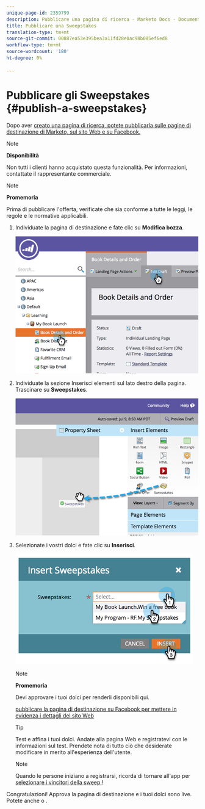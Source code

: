 ```yaml
---
unique-page-id: 2359799
description: Pubblicare una pagina di ricerca - Marketo Docs - Documentazione prodotto
title: Pubblicare una Sweepstakes
translation-type: tm+mt
source-git-commit: 00887ea53e395bea3a11fd28e0ac98b085ef6ed8
workflow-type: tm+mt
source-wordcount: '180'
ht-degree: 0%

---
```



# Pubblicare gli Sweepstakes {#publish-a-sweepstakes}

Dopo aver [creato una pagina di ricerca, potete pubblicarla sulle pagine di destinazione di Marketo, sul sito Web e su Facebook.](create-sweepstakes.md)

>[!NOTE]
>
>**Disponibilità**
>
>Non tutti i clienti hanno acquistato questa funzionalità. Per informazioni, contattate il rappresentante commerciale.

>[!NOTE]
>
>**Promemoria**
>
>Prima di pubblicare l&#39;offerta, verificate che sia conforme a tutte le leggi, le regole e le normative applicabili.

1. Individuate la pagina di destinazione e fate clic su **Modifica bozza**.

   ![](assets/image2014-9-25-17-3a41-3a27.png)

1. Individuate la sezione Inserisci elementi sul lato destro della pagina. Trascinare su **Sweepstakes**.

   ![](assets/image2014-9-25-17-3a41-3a31.png)

1. Selezionate i vostri dolci e fate clic su **Inserisci**.

   ![](assets/image2014-9-25-17-3a41-3a35.png)

   >[!NOTE]
   >
   >**Promemoria**
   >
   >
   >Devi approvare i tuoi dolci per renderli disponibili qui.

   [pubblicare la pagina di destinazione su ](../../../../product-docs/demand-generation/facebook/publish-landing-pages-to-facebook.md) [Facebook per mettere in evidenza i dettagli del sito Web](../../../../product-docs/demand-generation/social/social-functions/deploy-social-on-your-website.md)

   >[!TIP]
   >
   >Test e affina i tuoi dolci. Andate alla pagina Web e registratevi con le informazioni sul test. Prendete nota di tutto ciò che desiderate modificare in merito all&#39;esperienza dell&#39;utente.

   >[!NOTE]
   >
   >Quando le persone iniziano a registrarsi, ricorda di tornare all&#39;app per [selezionare i vincitori della sweep ](select-sweepstakes-winners.md)!

Congratulazioni! Approva la pagina di destinazione e i tuoi dolci sono live. Potete anche o .